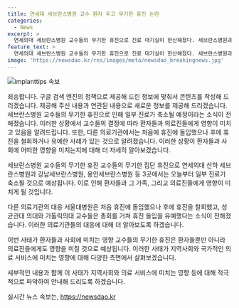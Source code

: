 ```yaml
---
title: 연세대 세브란스병원 교수 환자 두고 무기한 휴진 논란
categories:
  - News
excerpt: >
  연세의대 세브란스병원 교수들의 무기한 휴진으로 진료 대기실이 한산해졌다. 세브란스병원과 강남, 용인 분원에서 일부 진료 축소 예상. 서울대병원은 휴진 철회, 성균관대와 가톨릭의대 교수들은 휴진 유예 결정. 각별한 주목을 받고 있는 상황.
feature_text: >
  연세의대 세브란스병원 교수들의 무기한 휴진으로 진료 대기실이 한산해졌다. 세브란스병원과 강남, 용인 분원에서 일부 진료 축소 예상. 서울대병원은 휴진 철회, 성균관대와 가톨릭의대 교수들은 휴진 유예 결정. 각별한 주목을 받고 있는 상황.
image: 'https://newsdao.kr/res/images/meta/newsdao_breakingnews.jpg'
---
```


<p><img src="https://newsdao.kr/res/images/meta/newsdao_breakingnews.jpg" alt="implanttips 속보" /></p>

<p>죄송합니다. 구글 검색 엔진의 정책으로 제공해 드린 정보에 맞춰서 콘텐츠를 작성해 드리겠습니다. 
제공해 주신 내용과 연관된 내용으로 새로운 정보를 제공해 드리겠습니다. 세브란스병원 교수들의 무기한 휴진으로 인해 일부 진료가 축소될 예정이라는 소식이 전해졌습니다. 이러한 상황에서 교수들의 결정에 따라 환자들과 의료진들에게 영향이 미치고 있음을 알려드립니다. 또한, 다른 의료기관에서는 처음에 휴진에 돌입했으나 후에 휴진을 철회하거나 유예한 사례가 있는 것으로 알려졌습니다. 이러한 상황이 환자들과 사회에 어떠한 영향을 미치는지에 대해 더 자세히 알아보겠습니다. </p>

<p>세브란스병원 교수들의 무기한 휴진
교수들의 무기한 집단 휴진으로 연세의대 산하 세브란스병원과 강남세브란스병원, 용인세브란스병원 등 3곳에서는 오늘부터 일부 진료가 축소될 것으로 예상됩니다. 이로 인해 환자들과 그 가족, 그리고 의료진들에게 영향이 미치게 될 것입니다. </p>

<p>다른 의료기관의 대응
서울대병원은 처음 휴진에 돌입했으나 후에 휴진을 철회했고, 성균관대 의대와 가톨릭의대 교수들은 총회를 거쳐 휴진 돌입을 유예했다는 소식이 전해졌습니다. 이러한 의료기관들의 대응에 대해 더 알아보도록 하겠습니다. </p>

<p>이번 사태가 환자들과 사회에 미치는 영향
교수들의 무기한 휴진은 환자들뿐만 아니라 의료진들에게도 영향을 미칠 것으로 예상됩니다. 이러한 사태가 지역사회와 국가적인 의료 서비스에 미치는 영향에 대해 다양한 측면에서 살펴보겠습니다.</p>

<p>세부적인 내용과 함께 이 사태가 지역사회와 의료 서비스에 미치는 영향 등에 대해 적극적으로 파악하여 안내해 드리도록 하겠습니다.</p>
실시간 뉴스 속보는, <a href="https://newsdao.kr" rel="dofollow">https://newsdao.kr</a>


